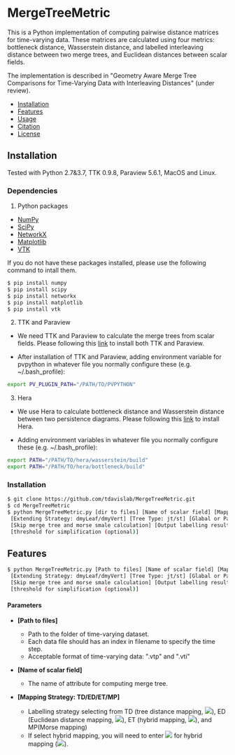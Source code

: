 # MergeTreeMetric

This is a Python implementation of computing pairwise distance matrices for time-varying data. These matrices are calculated using four metrics: bottleneck distance, Wasserstein distance, and labelled interleaving distance between two merge trees, and Euclidean distances between scalar fields.

The implementation is described in "Geometry Aware Merge Tree Comparisons for Time-Varying Data with Interleaving Distances" (under review).


- [Installation](#installation)
- [Features](#features)
- [Usage](#usage)
- [Citation](#citation)
- [License](#license)

## Installation

Tested with Python 2.7&3.7, TTK 0.9.8, Paraview 5.6.1, MacOS and Linux.

### Dependencies

1. Python packages

- [NumPy](https://numpy.org/)
- [SciPy](https://www.scipy.org/)
- [NetworkX](https://networkx.github.io/)
- [Matplotlib](https://matplotlib.org/) 
- [VTK](https://vtk.org) 

If you do not have these packages installed, please use the following command to intall them.

```bash
$ pip install numpy
$ pip install scipy
$ pip install networkx
$ pip install matplotlib
$ pip install vtk
```

2. TTK and Paraview

- We need TTK and Paraview to calculate the merge trees from scalar fields. Please following this [link](https://topology-tool-kit.github.io/installation.html) to install both TTK and Paraview.

- After installation of TTK and Paraview, adding environment variable for pvpython in whatever file you normally configure these (e.g. ~/.bash_profile):
```bash
export PV_PLUGIN_PATH="/PATH/TO/PVPYTHON"
```

3. Hera

- We use Hera to calculate bottleneck distance and Wasserstein distance between two persistence diagrams. Please following this [link](https://github.com/grey-narn/hera) to install Hera.

- Adding environment variables in whatever file you normally configure these (e.g. ~/.bash_profile):
```bash
export PATH="/PATH/TO/hera/wasserstein/build"
export PATH="/PATH/TO/hera/bottleneck/build"
```

### Installation

```bash
$ git clone https://github.com/tdavislab/MergeTreeMetric.git
$ cd MergeTreeMetric
$ python MergeTreeMetric.py [dir to files] [Name of scalar field] [Mapping Strategy: TD/ED/ET/MP]
 [Extending Strategy: dmyLeaf/dmyVert] [Tree Type: jt/st] [Glabal or Pairwise Mapping: GM/PM] 
 [Skip merge tree and morse smale calculation] [Output labelling result for global mapping] 
 [threshold for simplification (optional)]
```

## Features
```bash
$ python MergeTreeMetric.py [Path to files] [Name of scalar field] [Mapping Strategy: TD/ED/ET/MP]
 [Extending Strategy: dmyLeaf/dmyVert] [Tree Type: jt/st] [Glabal or Pairwise Mapping: GM/PM] 
 [Skip merge tree and morse smale calculation] [Output labelling result for global mapping] 
 [threshold for simplification (optional)]
```

#### Parameters

- **\[Path to files\]**
  - Path to the folder of time-varying dataset.
  - Each data file should has an index in filename to specify the time step.
  - Acceptable format of time-varying data: ".vtp" and ".vti"
 
- **\[Name of scalar field\]**
  - The name of attribute for computing merge tree. 

- **\[Mapping Strategy: TD/ED/ET/MP]**
  -  Labelling strategy selecting from TD (tree distance mapping, <img src="https://render.githubusercontent.com/render/math?math=d_t">), ED (Euclidean distance mapping, <img src="https://render.githubusercontent.com/render/math?math=d_e">), ET (hybrid mapping, <img src="https://render.githubusercontent.com/render/math?math=d_h">), and MP(Morse mapping)
  - If select hybrid mapping, you will need to enter <img src="https://render.githubusercontent.com/render/math?math=\lambda \in [0, 1]"> for hybrid mapping (<img src="https://render.githubusercontent.com/render/math?math=d_h = \lambda \cdot d_t+(1-\lambda) \cdot d_e">). 
  
  